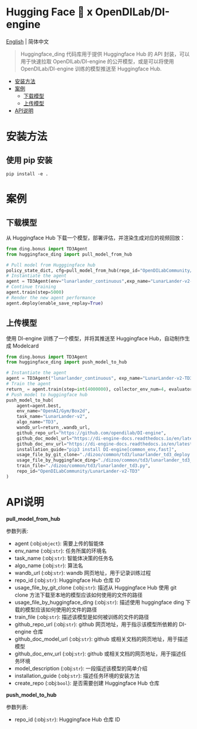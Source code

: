 # Hugging Face 🤗 x OpenDILab/DI-engine

[English](./README.md) | 简体中文

> Huggingface_ding 代码库用于提供 Huggingface Hub 的 API 封装，可以用于快速拉取 OpenDILab/DI-engine 的公开模型，或是可以将使用 OpenDILab/DI-engine 训练的模型推送至 Huggingface Hub.

<!-- toc -->

- [安装方法](#安装方法)
- [案例](#案例)
  - [下载模型](#下载模型)
  - [上传模型](#上传模型)
- [API说明](#api说明)

# 安装方法
## 使用 pip 安装
```
pip install -e .
```

# 案例
## 下载模型

从 Huggingface Hub 下载一个模型，部署评估，并渲染生成对应的视频回放：
```python
from ding.bonus import TD3Agent
from huggingface_ding import pull_model_from_hub

# Pull model from Hugggingface hub
policy_state_dict, cfg=pull_model_from_hub(repo_id="OpenDILabCommunity/LunarLander-v2-TD3")
# Instantiate the agent
agent = TD3Agent(env="lunarlander_continuous",exp_name="LunarLander-v2-TD3", cfg=cfg.exp_config, policy_state_dict=policy_state_dict)
# Continue training
agent.train(step=5000)
# Render the new agent performance
agent.deploy(enable_save_replay=True)

```

## 上传模型

使用 DI-engine 训练了一个模型，并将其推送至 Huggingface Hub，自动制作生成 Modelcard
```python
from ding.bonus import TD3Agent
from huggingface_ding import push_model_to_hub

# Instantiate the agent
agent = TD3Agent("lunarlander_continuous", exp_name="LunarLander-v2-TD3")
# Train the agent
return_ = agent.train(step=int(4000000), collector_env_num=4, evaluator_env_num=4)
# Push model to huggingface hub
push_model_to_hub(
    agent=agent.best,
    env_name="OpenAI/Gym/Box2d",
    task_name="LunarLander-v2",
    algo_name="TD3",
    wandb_url=return_.wandb_url,
    github_repo_url="https://github.com/opendilab/DI-engine",
    github_doc_model_url="https://di-engine-docs.readthedocs.io/en/latest/12_policies/td3.html",
    github_doc_env_url="https://di-engine-docs.readthedocs.io/en/latest/13_envs/lunarlander.html",
    installation_guide="pip3 install DI-engine[common_env,fast]",
    usage_file_by_git_clone="./dizoo/common/td3/lunarlander_td3_deploy.py",
    usage_file_by_huggingface_ding="./dizoo/common/td3/lunarlander_td3_download.py",
    train_file="./dizoo/common/td3/lunarlander_td3.py",
    repo_id="OpenDILabCommunity/LunarLander-v2-TD3"
)
```

# API说明

**pull_model_from_hub**

参数列表:

- agent (:obj:`object`): 需要上传的智能体
- env_name (:obj:`str`): 任务所属的环境名
- task_name (:obj:`str`): 智能体决策的任务名
- algo_name (:obj:`str`): 算法名
- wandb_url (:obj:`str`): wandb 网页地址，用于记录训练过程
- repo_id (:obj:`str`): Huggingface Hub 仓库 ID
- usage_file_by_git_clone (:obj:`str`): 描述从 Huggingface Hub 使用 git clone 方法下载至本地的模型应该如何使用的文件的路径
- usage_file_by_huggingface_ding (:obj:`str`): 描述使用 huggingface ding 下载的模型应该如何使用的文件的路径
- train_file (:obj:`str`): 描述该模型是如何被训练的文件的路径
- github_repo_url (:obj:`str`): github 网页地址，用于指示该模型所依赖的 DI-engine 仓库
- github_doc_model_url (:obj:`str`): github 或相关文档的网页地址，用于描述模型
- github_doc_env_url (:obj:`str`): github 或相关文档的网页地址，用于描述任务环境
- model_description (:obj:`str`): 一段描述该模型的简单介绍
- installation_guide (:obj:`str`): 描述任务环境的安装方法
- create_repo (:obj:`bool`): 是否需要创建 Huggingface Hub 仓库

**push_model_to_hub**

参数列表:

- repo_id (:obj:`str`): Huggingface Hub 仓库 ID